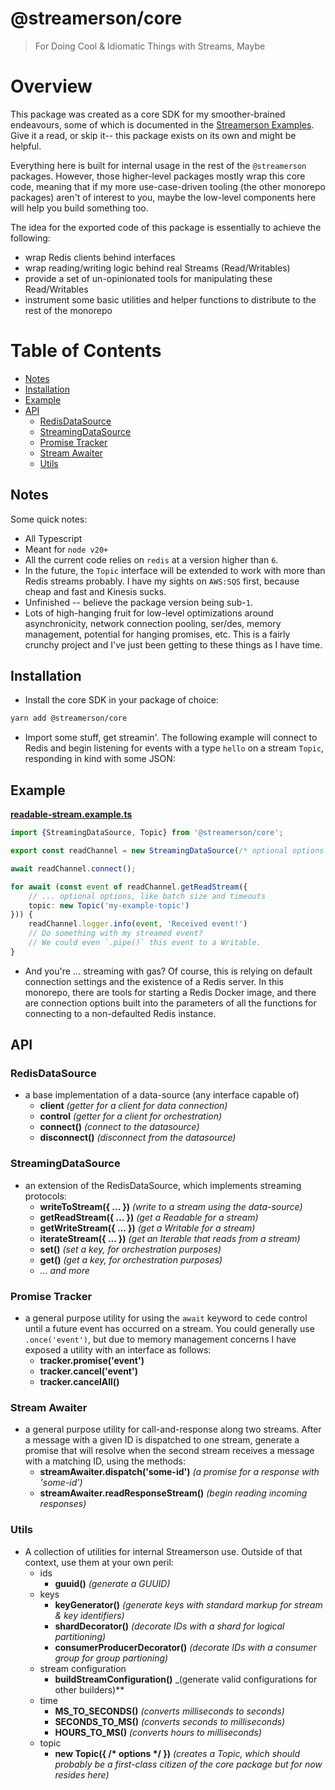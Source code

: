 # @streamerson/core

> For Doing Cool & Idiomatic Things with Streams, Maybe

# Overview

This package was created as a core SDK for my smoother-brained endeavours, some of which is documented in
the [Streamerson Examples](../examples/README.md). Give it a read, or skip it-- this package exists on its own and might
be helpful.

Everything here is built for internal usage in the rest of the `@streamerson` packages.  However, those higher-level packages mostly wrap this core code, meaning that if my more use-case-driven tooling (the other monorepo packages) aren't of interest to you, maybe the low-level components here will help you build something too.

The idea for the exported code of this package is essentially to achieve the following:
- wrap Redis clients behind interfaces
- wrap reading/writing logic behind real Streams (Read/Writables)
- provide a set of un-opinionated tools for manipulating these Read/Writables
- instrument some basic utilities and helper functions to distribute to the rest of the monorepo

# Table of Contents
<!-- START doctoc generated TOC please keep comment here to allow auto update -->
<!-- DON'T EDIT THIS SECTION, INSTEAD RE-RUN doctoc TO UPDATE -->


- [Notes](#notes)
- [Installation](#installation)
- [Example](#example)
- [API](#api)
  - [RedisDataSource](#redisdatasource)
  - [StreamingDataSource](#streamingdatasource)
  - [Promise Tracker](#promise-tracker)
  - [Stream Awaiter](#stream-awaiter)
  - [Utils](#utils)

<!-- END doctoc generated TOC please keep comment here to allow auto update -->

## Notes

Some quick notes:

- All Typescript
- Meant for `node v20+`
- All the current code relies on `redis` at a version higher than `6`.
- In the future, the `Topic` interface will be extended to work with more than Redis streams probably. I have my sights
  on `AWS:SQS` first, because cheap and fast and Kinesis sucks.
- Unfinished -- believe the package version being sub-`1`.
- Lots of high-hanging fruit for low-level optimizations around asynchronicity, network connection pooling, ser/des,
  memory management, potential for hanging promises, etc. This is a fairly crunchy project and I've just been getting to
  these things as I have time.

## Installation

- Install the core SDK in your package of choice:

```bash
yarn add @streamerson/core
```

- Import some stuff, get streamin'. The following example will connect to Redis and begin listening for events with a
  type `hello` on a stream `Topic`, responding in kind with some JSON:

## Example
<!-- BEGIN-CODE: ../examples/core-modules/readable-stream/readable-stream.example.ts -->
[**readable-stream.example.ts**](../examples/core-modules/readable-stream/readable-stream.example.ts)
```typescript
import {StreamingDataSource, Topic} from '@streamerson/core';

export const readChannel = new StreamingDataSource(/* optional options */);

await readChannel.connect();

for await (const event of readChannel.getReadStream({
    // ... optional options, like batch size and timeouts
    topic: new Topic('my-example-topic')
})) {
    readChannel.logger.info(event, 'Received event!')
    // Do something with my streamed event?
    // We could even `.pipe()` this event to a Writable.
}
```
<!-- END-CODE: ../examples/core-modules/readable-stream/readable-stream.example.ts -->

- And you're ... streaming with gas? Of course, this is relying on default connection settings and the existence of a
  Redis server. In this monorepo, there are tools for starting a Redis Docker image, and there are connection options
  built into the parameters of all the functions for connecting to a non-defaulted Redis instance.

## API

### RedisDataSource

- a base implementation of a data-source (any interface capable of)
    - **client** _(getter for a client for data connection)_
    - **control** _(getter for a client for orchestration)_
    - **connect()** _(connect to the datasource)_
    - **disconnect()** _(disconnect from the datasource)_

### StreamingDataSource

- an extension of the RedisDataSource, which implements streaming protocols:
    - **writeToStream({ ... })** _(write to a stream using the data-source)_
    - **getReadStream({ ... })** _(get a Readable for a stream)_
    - **getWriteStream({ ... })** _(get a Writable for a stream)_
    - **iterateStream({ ... })** _(get an Iterable that reads from a stream)_
    - **set()** _(set a key, for orchestration purposes)_
    - **get()** _(get a key, for orchestration purposes)_
    - *... and more*

### Promise Tracker

- a general purpose utility for using the `await` keyword to cede control until a future event has occurred on a stream.  You could generally use `.once('event')`, but due to memory management concerns I have exposed a utility with an interface as follows:
  - **tracker.promise('event')**
  - **tracker.cancel('event')**
  - **tracker.cancelAll()**

### Stream Awaiter

- a general purpose utility for call-and-response along two streams.  After a message with a given ID is dispatched to one stream, generate a promise that will resolve when the second stream receives a message with a matching ID, using the methods:
  - **streamAwaiter.dispatch('some-id')** _(a promise for a response with 'some-id')_
  - **streamAwaiter.readResponseStream()** _(begin reading incoming responses)_

### Utils

- A collection of utilities for internal Streamerson use.  Outside of that context, use them at your own peril:
  - ids
    - **guuid()** _(generate a GUUID)_
  - keys
    - **keyGenerator()** _(generate keys with standard markup for stream & key identifiers)_
    - **shardDecorator()** _(decorate IDs with a shard for logical partitioning)_
    - **consumerProducerDecorator()** _(decorate IDs with a consumer group for group partioning)_
  - stream configuration
    - **buildStreamConfiguration()** _(generate valid configurations for other builders)**
  - time
    - **MS_TO_SECONDS()** _(converts milliseconds to seconds)_
    - **SECONDS_TO_MS()** _(converts seconds to milliseconds)_ 
    - **HOURS_TO_MS()** _(converts hours to milliseconds)_
  - topic
    - **new Topic({ /\* options \*/ })** _(creates a Topic, which should probably be a first-class citizen of the core package but for now resides here)_